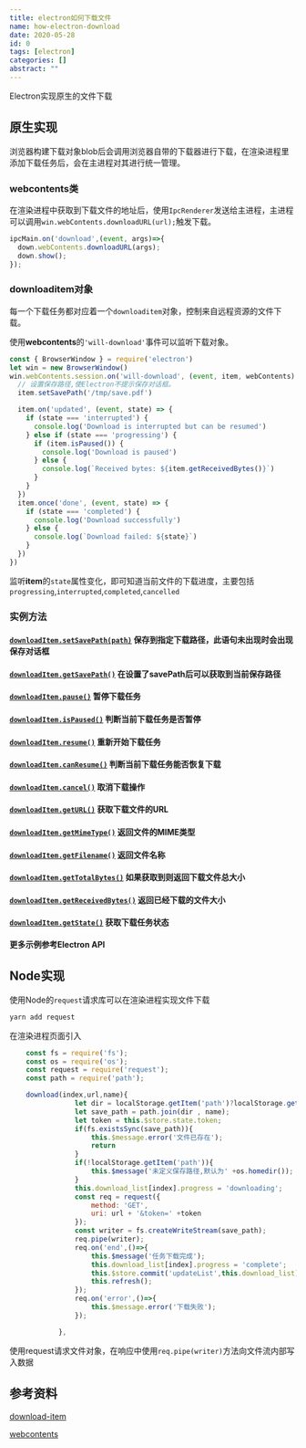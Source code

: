 ```yaml
---
title: electron如何下载文件
name: how-electron-download
date: 2020-05-28
id: 0
tags: [electron]
categories: []
abstract: ""
---
```



Electron实现原生的文件下载

<!--more-->

## 原生实现

浏览器构建下载对象blob后会调用浏览器自带的下载器进行下载，在渲染进程里添加下载任务后，会在主进程对其进行统一管理。

### webcontents类

在渲染进程中获取到下载文件的地址后，使用`IpcRenderer`发送给主进程，主进程可以调用`win.webContents.downloadURL(url);`触发下载。

```javascript
ipcMain.on('download',(event, args)=>{
  down.webContents.downloadURL(args);
  down.show();
});
```

### downloaditem对象

每一个下载任务都对应着一个`downloaditem`对象，控制来自远程资源的文件下载。

使用**webcontents**的`'will-download'`事件可以监听下载对象。

```javascript
const { BrowserWindow } = require('electron')
let win = new BrowserWindow()
win.webContents.session.on('will-download', (event, item, webContents) => {
  // 设置保存路径,使Electron不提示保存对话框。
  item.setSavePath('/tmp/save.pdf')

  item.on('updated', (event, state) => {
    if (state === 'interrupted') {
      console.log('Download is interrupted but can be resumed')
    } else if (state === 'progressing') {
      if (item.isPaused()) {
        console.log('Download is paused')
      } else {
        console.log(`Received bytes: ${item.getReceivedBytes()}`)
      }
    }
  })
  item.once('done', (event, state) => {
    if (state === 'completed') {
      console.log('Download successfully')
    } else {
      console.log(`Download failed: ${state}`)
    }
  })
})
```

监听**item**的`state`属性变化，即可知道当前文件的下载进度，主要包括`progressing`,`interrupted`,`completed`,`cancelled`

### 实例方法

#### [`downloadItem.setSavePath(path)`](https://www.electronjs.org/docs/api/download-item#downloaditemsetsavepathpath)  保存到指定下载路径，此语句未出现时会出现保存对话框

#### [`downloadItem.getSavePath()`](https://www.electronjs.org/docs/api/download-item#downloaditemgetsavepath) 在设置了savePath后可以获取到当前保存路径

#### [`downloadItem.pause()`](https://www.electronjs.org/docs/api/download-item#downloaditempause) 暂停下载任务

#### [`downloadItem.isPaused()`](https://www.electronjs.org/docs/api/download-item#downloaditemispaused) 判断当前下载任务是否暂停

#### [`downloadItem.resume()`](https://www.electronjs.org/docs/api/download-item#downloaditemresume) 重新开始下载任务

#### [`downloadItem.canResume()`](https://www.electronjs.org/docs/api/download-item#downloaditemcanresume) 判断当前下载任务能否恢复下载

#### [`downloadItem.cancel()`](https://www.electronjs.org/docs/api/download-item#downloaditemcancel) 取消下载操作

#### [`downloadItem.getURL()`](https://www.electronjs.org/docs/api/download-item#downloaditemgeturl) 获取下载文件的URL

#### [`downloadItem.getMimeType()`](https://www.electronjs.org/docs/api/download-item#downloaditemgetmimetype) 返回文件的MIME类型

#### [`downloadItem.getFilename()`](https://www.electronjs.org/docs/api/download-item#downloaditemgetfilename) 返回文件名称

#### [`downloadItem.getTotalBytes()`](https://www.electronjs.org/docs/api/download-item#downloaditemgettotalbytes) 如果获取到则返回下载文件总大小

#### [`downloadItem.getReceivedBytes()`](https://www.electronjs.org/docs/api/download-item#downloaditemgetreceivedbytes) 返回已经下载的文件大小

#### [`downloadItem.getState()`](https://www.electronjs.org/docs/api/download-item#downloaditemgetstate) 获取下载任务状态

**更多示例参考Electron API**

## Node实现

使用Node的`request`请求库可以在渲染进程实现文件下载

```bash
yarn add request
```

在渲染进程页面引入

```javascript
    const fs = require('fs');
    const os = require('os');
    const request = require('request');
    const path = require('path');

    download(index,url,name){
                let dir = localStorage.getItem('path')?localStorage.getItem('path'):os.homedir();
                let save_path = path.join(dir , name);
                let token = this.$store.state.token;
                if(fs.existsSync(save_path)){
                    this.$message.error('文件已存在');
                    return
                }
                if(!localStorage.getItem('path')){
                    this.$message('未定义保存路径,默认为' +os.homedir());
                }
                this.download_list[index].progress = 'downloading';
                const req = request({
                    method: 'GET',
                    uri: url + '&token=' +token
                });
                const writer = fs.createWriteStream(save_path);
                req.pipe(writer);
                req.on('end',()=>{
                    this.$message('任务下载完成');
                    this.download_list[index].progress = 'complete';
                    this.$store.commit('updateList',this.download_list);
                    this.refresh();
                });
                req.on('error',()=>{
                    this.$message.error('下载失败');
                });

            },
```

使用request请求文件对象，在响应中使用`req.pipe(writer)`方法向文件流内部写入数据

## 参考资料

[download-item](https://www.electronjs.org/docs/api/download-item)

[webcontents](https://www.electronjs.org/docs/api/web-contents)